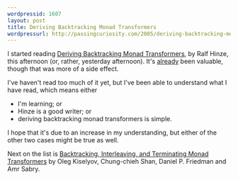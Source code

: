 ```yaml
---
wordpressid: 1607
layout: post
title: Deriving Backtracking Monad Transformers
wordpressurl: http://passingcuriosity.com/2005/deriving-backtracking-monad-transformers/
---
```

I started reading <a href="http://portal.acm.org/citation.cfm?id=351258">Deriving Backtracking Monad Transformers</a>, by Ralf Hinze, this afternoon (or, rather, yesterday afternoon). It's <a href="http://labelledtableaux.blogspot.com/2005/06/polymorphism-and-generality-redux-or.html">already</a> been valuable, though that was more of a side effect.

I've haven't read too much of it yet, but I've been able to understand what I have read, which means either<ul><li>I'm learning; or</li><li>Hinze is a good writer; or</li><li>deriving backtracking monad transformers is simple.</li></ul>I hope that it's due to an increase in my understanding, but either of the other two cases might be true as well.

Next on the list is <a href="http://lambda-the-ultimate.org/comment/reply/789"> Backtracking, Interleaving, and Terminating Monad Transformers</a> by Oleg Kiselyov, Chung-chieh Shan, Daniel P. Friedman and Amr Sabry.
